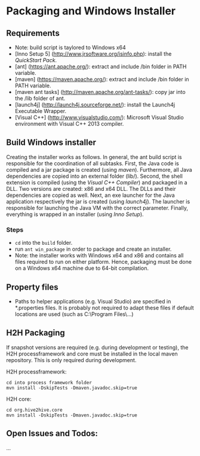 # Packaging and Windows Installer

## Requirements
- Note: build script is taylored to Windows x64 
- [Inno Setup 5] (http://www.jrsoftware.org/isinfo.php): install the *QuickStart Pack*.
- [ant] (https://ant.apache.org/): extract and include /bin folder in PATH variable.
- [maven] (https://maven.apache.org/): extract and include /bin folder in PATH variable.
- [maven ant tasks] (http://maven.apache.org/ant-tasks/): copy jar into the /lib folder of ant.
- [launch4j] (http://launch4j.sourceforge.net/): install the Launch4j Executable Wrapper.
- [Visual C++] (http://www.visualstudio.com/): Microsoft Visual Studio environment with Visual C++ 2013 compiler.

## Build Windows installer
Creating the installer works as follows. In general, the ant build script is responsible for the coordination of all subtasks. First, the Java code is compiled and a jar package is created (using *maven*). Furthermore, all Java dependencies are copied into an external folder (lib/).
Second, the shell extension is compiled (using the *Visual C++ Compiler*) and packaged in a DLL. Two versions are created: x86 and x64 DLL. The DLLs and their dependencies are copied as well.
Next, an exe launcher for the Java application respectively the jar is created (using *launch4j*). The launcher is responsible for launching the Java VM with the correct parameter. 
Finally, everything is wrapped in an installer (using *Inno Setup*).

### Steps
- ```cd``` into the ```build``` folder.
- run ```ant win_package``` in order to package and create an installer.
- Note: the installer works with Windows x64 and x86 and contains all files required to run on either platform. Hence, packaging must be done on a Windows x64 machine due to 64-bit compilation.

## Property files
- Paths to helper applications (e.g. Visual Studio) are specified in *.properties files. It is probably not required to adapt these files if default locations are used (such as C:\Program Files\\...)


## H2H Packaging
If snapshot versions are required (e.g. during development or testing), the H2H processframework and core must be installed in the local maven repository. This is only required during development. 

H2H processframework:
```
cd into process framework folder
mvn install -DskipTests -Dmaven.javadoc.skip=true
```

H2H core:
```
cd org.hive2hive.core
mvn install -DskipTests -Dmaven.javadoc.skip=true
```

## Open Issues and Todos: 
...
